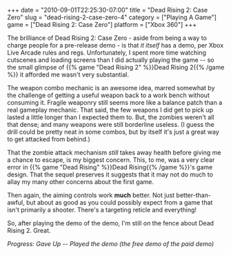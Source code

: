 +++
date = "2010-09-01T22:25:30-07:00"
title = "Dead Rising 2: Case Zero"
slug = "dead-rising-2-case-zero-4"
category = ["Playing A Game"]
game = ["Dead Rising 2: Case Zero"]
platform = ["Xbox 360"]
+++

The brilliance of Dead Rising 2: Case Zero - aside from being a way to charge people for a pre-release demo - is that <i>it itself</i> has a demo, per Xbox Live Arcade rules and regs.  Unfortunately, I spent more time watching cutscenes and loading screens than I did actually playing the game -- so the small glimpse of {{% game "Dead Rising 2" %}}Dead Rising 2{{% /game %}} it afforded me wasn't very substantial.

The weapon combo mechanic is an awesome idea, marred somewhat by the challenge of getting a useful weapon back to a work bench without consuming it.  Fragile weaponry still seems more like a balance patch than a real gameplay mechanic.  That said, the few weapons I did get to pick up lasted a little longer than I expected them to.  But, the zombies weren't all that dense; and many weapons were still borderline useless.  (I guess the drill could be pretty neat in some combos, but by itself it's just a great way to get attacked from behind.)

That the zombie attack mechanism <i>still</i> takes away health before giving me a chance to escape, is my biggest concern.  This, to me, was a very clear error in {{% game "Dead Rising" %}}Dead Rising{{% /game %}}'s game design.  That the sequel preserves it suggests that it may not do much to allay my many other concerns about the first game.

Then again, the aiming controls work <b>much</b> better.  Not just better-than-awful, but about as good as you could possibly expect from a game that isn't primarily a shooter.  There's a targeting reticle and everything!

So, after playing the demo of the demo, I'm still on the fence about Dead Rising 2.  Great.

<i>Progress: Gave Up -- Played the demo (the free demo of the paid demo)</i>
